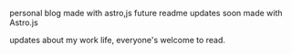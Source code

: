 
personal blog made with astro,js
future readme updates soon
made with Astro.js

updates about my work life, everyone's welcome to read.
